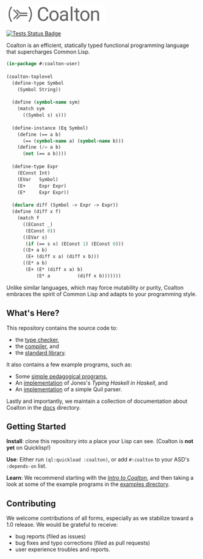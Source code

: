 <img src="docs/assets/coalton-logotype-gray.svg" style="zoom:50%;" />

[![Tests Status Badge](https://github.com/coalton-lang/coalton/actions/workflows/main.yml/badge.svg)](https://github.com/coalton-lang/coalton/actions/workflows/main.yml)

Coalton is an efficient, statically typed functional programming language that supercharges Common Lisp.

```lisp
(in-package #:coalton-user)

(coalton-toplevel
  (define-type Symbol
    (Symbol String))

  (define (symbol-name sym)
    (match sym
      ((Symbol s) s)))

  (define-instance (Eq Symbol)
    (define (== a b)
      (== (symbol-name a) (symbol-name b)))
    (define (/= a b)
      (not (== a b))))
  
  (define-type Expr
    (EConst Int)
    (EVar   Symbol)
    (E+     Expr Expr)
    (E*     Expr Expr))

  (declare diff (Symbol -> Expr -> Expr))
  (define (diff x f)
    (match f
      ((EConst _)
       (EConst 0))
      ((EVar s)
       (if (== s x) (EConst 1) (EConst 0)))
      ((E+ a b)
       (E+ (diff x a) (diff x b)))
      ((E* a b)
       (E+ (E* (diff x a) b)
           (E* a          (diff x b)))))))
```

Unlike similar languages, which may force mutability or purity, Coalton embraces the spirit of Common Lisp and adapts to your programming style.

## What's Here?

This repository contains the source code to:

- the [type checker](src/typechecker/),
- the [compiler](src/codegen/), and
- the [standard library](src/library/).

It also contains a few example programs, such as:

- Some [simple pedagogical programs](examples/small-coalton-programs/),
- An [implementation](examples/thih/) of Jones's *Typing Haskell in Haskell*, and
- An [implementation](examples/quil-coalton/) of a simple Quil parser.

Lastly and importantly, we maintain a collection of documentation about Coalton in the [docs](docs/) directory.

## Getting Started

**Install**: clone this repository into a place your Lisp can see. (Coalton is **not yet** on Quicklisp!)

**Use**: Either run `(ql:quickload :coalton)`, or add `#:coalton` to your ASD's `:depends-on` list.

**Learn**: We recommend starting with the [*Intro to Coalton*](docs/intro-to-coalton.md), and then taking a look at some of the example programs in the [examples directory](examples/). 

## Contributing

We welcome contributions of all forms, especially as we stabilize toward a 1.0 release. We would be grateful to receive:

- bug reports (filed as issues)
- bug fixes and typo corrections (filed as pull requests)
- user experience troubles and reports.



